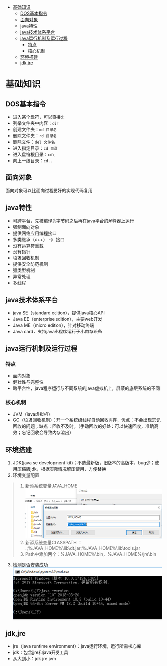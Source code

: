 - [基础知识](#%e5%9f%ba%e7%a1%80%e7%9f%a5%e8%af%86)
  - [DOS基本指令](#dos%e5%9f%ba%e6%9c%ac%e6%8c%87%e4%bb%a4)
  - [面向对象](#%e9%9d%a2%e5%90%91%e5%af%b9%e8%b1%a1)
  - [java特性](#java%e7%89%b9%e6%80%a7)
  - [java技术体系平台](#java%e6%8a%80%e6%9c%af%e4%bd%93%e7%b3%bb%e5%b9%b3%e5%8f%b0)
  - [java运行机制及运行过程](#java%e8%bf%90%e8%a1%8c%e6%9c%ba%e5%88%b6%e5%8f%8a%e8%bf%90%e8%a1%8c%e8%bf%87%e7%a8%8b)
    - [特点](#%e7%89%b9%e7%82%b9)
    - [核心机制](#%e6%a0%b8%e5%bf%83%e6%9c%ba%e5%88%b6)
  - [环境搭建](#%e7%8e%af%e5%a2%83%e6%90%ad%e5%bb%ba)
  - [jdk,jre](#jdkjre)

# 基础知识
## DOS基本指令
- 进入某个盘符，可以直接```d:```
- 列举文件夹中内容：```dir```
- 创建文件夹：```md 目录名```
- 删除文件夹：```rd 目录名```
- 删除文件：```del 文件名```
- 进入指定目录：```cd 目录```
- 进入盘符根目录：```cd\```
- 向上一级目录：```cd..```

## 面向对象
面向对象可以比面向过程更好的实现代码复用

## java特性
- 可跨平台，先被编译为字节码之后再在java平台的解释器上运行
- 强制面向对象
- 提供网络应用编程接口
- 多类继承（c++） -》 接口
- 没有运算符重载
- 没有指针
- 垃圾回收机制
- 提供安全防范机制
- 强类型机制
- 异常处理
- 多线程

## java技术体系平台
- java SE（standard edition），提供java核心API
- Java EE（enterprise edition），主要web开发
- Java ME（micro edition），针对移动终端
- Java card，支持java小程序运行于小内存设备

## java运行机制及运行过程
### 特点
- 面向对象
- 健壮性与完整性
- 跨平台性，java程序运行与不同系统的java虚拟机上，屏蔽的底层系统的不同

### 核心机制
- JVM（java虚拟机）
- GC（垃圾回收机制）：开一个系统级线程自动回收内存，优点：不会出现忘记回收的问题；缺点：回收不及时。（手动回收的好处：可以快速回收，准确高效；忘记回收会导致内存溢出）

## 环境搭建
1. JDK(java se development kit)；不选最新版，旧版本的高版本，bug少；使用压缩版jdk，根据实际情况解压使用，方便替换
2. 环境变量配置
> 1. 新添系统变量JAVA_HOME 
![JAVA_HOME](../00picture/JAVA_HOME.png)
> 2. 新添系统变量CLASSPATH ： .;%JAVA_HOME%\lib\dt.jar;%JAVA_HOME%\lib\tools.jar
> 3. Path中添加两个：%JAVA_HOME%\bin，%JAVA_HOME%\jre\bin

3. 检测是否安装成功
![jdk安装成功验证](../00picture/jdk成功验证.png)

## jdk,jre
- jre（java runtime environment）：java运行环境，运行所需核心库
- jdk：包含jjre和java开发工具
- 从大到小：jdk jre jvm



